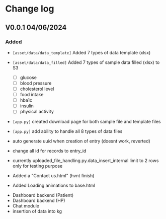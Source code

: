 # Change log

## V0.0.1 04/06/2024

### Added

- `[asset/data/data_template]` Added 7 types of data template (xlsx)
- `[asset/data/data_filled]` Added 7 types of sample data filled (xlsx) to S3
    - [ ]  glucose
    - [ ]  blood pressure
    - [ ]  cholesterol level
    - [ ]  food intake
    - [ ]  hba1c
    - [ ]  insulin
    - [ ]  physical activity
- `[app.py]` created download page for both sample file and template files
- `[app.py]` add ability to handle all 8 types of data files

- auto generate uuid when creation of entry (doesnt work, reverted)
- change all id for records to entry_id
- currently uploaded_file_handling.py.data_insert_internal limit to 2 rows only for testing purpose
- Added a "Contact us.html" (hvnt finish)
- Added Loading animations to base.html

<!-- Tracy todo -->
- Dashboard backend (Patient)
- Dashboard backend (HP)
- Chat module
- insertion of data into kg